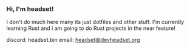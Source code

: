 ### Hi, I'm headset!


I don't do much here many its just dotfiles and other stuff. I'm currently learning Rust and i am going to do Rust projects in the near feature!

discord: headset.bin
email: headset@devheadset.org
